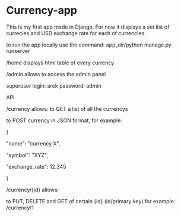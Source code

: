 # Currency-app

This is my first app made in Django.
For now it displays a set list of currecies and USD exchange rate for each of currencies.

to run the app locally use the command: app_dir/python manage.py runserver

/home displays html table of every currency

/admin allows to access the admin panel

  superuser login: arek password: admin

API

/currency allows:
to GET a list of all the currencys

to POST currency in JSON format, for example: 

}

  "name": "currency X",
  
  "symbol": "XYZ",
  
  "exchange_rate": 12.345
  
}

/currency/{id} allows:

to PUT, DELETE and GET of certain {id} (id/primary key) for example: /currency/1

